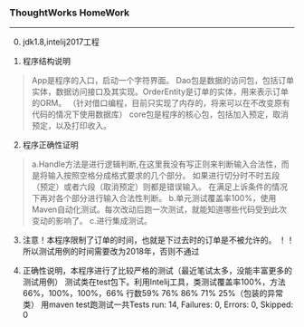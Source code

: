 ### ThoughtWorks HomeWork
---
0. jdk1.8,intelij2017工程

1. 程序结构说明
>App是程序的入口，启动一个字符界面。
>Dao包是数据的访问包，包括订单实体，数据访问接口及其实现。OrderEntity是订单的实体，用来表示订单的ORM。
（针对借口编程，目前只实现了内存的，将来可以在不改变原有代码的情况下使用数据库）
core包是程序的核心包，包括加入预定，取消预定，以及打印收入。

2. 程序正确性证明

>a.Handle方法是进行逻辑判断,在这里我没有写正则来判断输入合法性，而是将输入按照空格分成格式要求的几个部分。
    如果进行切分时不时五段（预定）或者六段（取消预定）则都是错误输入。
    在满足上诉条件的情况下再对各个部分进行输入合法性判断。
 b.单元测试覆盖率100%，使用Maven自动化测试。每次改动后跑一次测试，就能知道哪些代码受到此次变动的影响了。
 c.进行集成测试。
 
3. 注意！本程序限制了订单的时间，也就是下过去时的订单是不被允许的。
！！所以测试用例的时间需要改为2018年，否则不通过

4. 正确性说明，本程序进行了比较严格的测试（最近笔试太多，没能丰富更多的测试用例）
测试类在test包下。利用Intelij工具，类测试覆盖率100%，方法66%，100%，100%，66%
行数59% 76% 86% 71% 25%（包装的异常类）
用maven test跑测试一共Tests run: 14, Failures: 0, Errors: 0, Skipped: 0
 